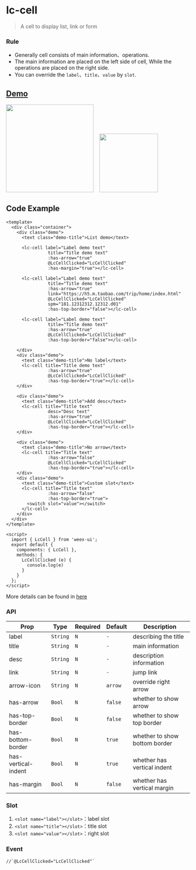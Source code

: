 # lc-cell 

> A cell to display list, link or form

### Rule
  - Generally cell consists of main information、operations.
  - The main information are placed on the left side of cell, While the operations are placed on the right side.
  - You can override the `label`、`title`、`value` by `slot`. 
  

## [Demo](https://h5.m.taobao.com/trip/lc-cell/index.html?_wx_tpl=https%3A%2F%2Fh5.m.taobao.com%2Ftrip%2Flc-cell%2Fdemo%2Findex.native-min.js)
<img src="https://img.alicdn.com/tfs/TB1mIA5c5qAXuNjy1XdXXaYcVXa-750-1334.jpg" width="240"/>&nbsp;&nbsp;&nbsp;&nbsp;<img src="https://img.alicdn.com/tfs/TB15ta_SpXXXXcFaVXXXXXXXXXX-191-197.png" width="160"/>

## Code Example

```vue
<template>
  <div class="container">
    <div class="demo">
      <text class="demo-title">List demo</text>

      <lc-cell label="Label demo text"
                title="Title demo text"
                :has-arrow="true"
                @LcCellClicked="LcCellClicked"
                :has-margin="true"></lc-cell>

      <lc-cell label="Label demo text"
                title="Title demo text"
                :has-arrow="true"
                link="https://h5.m.taobao.com/trip/home/index.html"
                @LcCellClicked="LcCellClicked"
                spm="181.12312312.12312.d01"
                :has-top-border="false"></lc-cell>

      <lc-cell label="Label demo text"
                title="Title demo text"
                :has-arrow="true"
                @LcCellClicked="LcCellClicked"
                :has-top-border="false"></lc-cell>

    </div>
    <div class="demo">
      <text class="demo-title">No label</text>
      <lc-cell title="Title demo text"
                :has-arrow="true"
                @LcCellClicked="LcCellClicked"
                :has-top-border="true"></lc-cell>
    </div>

    <div class="demo">
      <text class="demo-title">Add desc</text>
      <lc-cell title="Title text"
                desc="Desc text"
                :has-arrow="true"
                @LcCellClicked="LcCellClicked"
                :has-top-border="true"></lc-cell>
    </div>

    <div class="demo">
      <text class="demo-title">No arrow</text>
      <lc-cell title="Title text"
                :has-arrow="false"
                @LcCellClicked="LcCellClicked"
                :has-top-border="true"></lc-cell>
    </div>
    <div class="demo">
      <text class="demo-title">Custom slot</text>
      <lc-cell title="Title text"
                :has-arrow="false"
                :has-top-border="true">
        <switch slot="value"></switch>
      </lc-cell>
    </div>
  </div>
</template>

<script>
  import { LcCell } from 'weex-ui';
  export default {
    components: { LcCell },
    methods: {
      LcCellClicked (e) {
        console.log(e)
      }
    }
  };
</script>
```
More details can be found in [here](https://github.com/alibaba/weex-ui/blob/master/example/cell/index.vue)


### API

| Prop      | Type   |Required  | Default   | Description  |
|-------------|------------|--------|--------|-----|
| label | `String` | `N`|  `-` |describing the title|
| title | `String` | `N`|  `-` | main information |
| desc  | `String` | `N`| `-` | description information |
| link  | `String` | `N`| `-`| jump link |
| arrow-icon | `String` | `N`|`arrow` |  override right arrow |
| has-arrow | `Bool` |`N`| `false` |  whether to show arrow |
| has-top-border | `Bool` | `N`| `false` |  whether to show top border |
| has-bottom-border | `Bool` | `N`| `true` | whether to show bottom border |
| has-vertical-indent | `Bool` | `N`| `true` |  whether has vertical indent|
| has-margin | `Bool` |`N`| `false` | whether has vertical margin |


### Slot
1. `<slot name="label"></slot>`：label slot
2. `<slot name="title"></slot>`：title slot
3. `<slot name="value"></slot>`：right slot


### Event

```
//`@LcCellClicked="LcCellClicked"`
```
